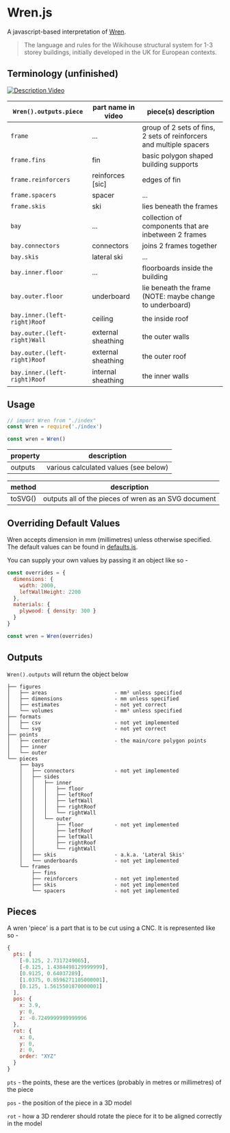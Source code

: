 # Wren.js

A javascript-based interpretation of [Wren](https://github.com/wikihouseproject/wren).

> The language and rules for the Wikihouse structural system for 1-3 storey buildings, initially developed in the UK for European contexts.

## Terminology (unfinished)

[![Description Video](http://i.imgur.com/Su9MsqO.png)](https://twitter.com/ayudaeficiencia/status/848922738077118465)

`Wren().outputs.piece` | part name in video | piece(s) description
------|--------------------|------------
`frame` |... | group of 2 sets of fins, 2 sets of reinforcers and multiple spacers
`frame.fins` | fin | basic polygon shaped building supports
`frame.reinforcers` | reinforces [sic] | edges of fin
`frame.spacers` | spacer | ...
`frame.skis` | ski | lies beneath the frames
`bay` | ... | collection of components that are inbetween 2 frames
`bay.connectors` | connectors | joins 2 frames together
`bay.skis` | lateral ski | ...
`bay.inner.floor` | ... | floorboards inside the building
`bay.outer.floor` | underboard | lie beneath the frame (NOTE: maybe change to underboard)
`bay.inner.(left-right)Roof` | ceiling | the inside roof
`bay.outer.(left-right)Wall` | external sheathing | the outer walls
`bay.outer.(left-right)Roof` | external sheathing | the outer roof
`bay.inner.(left-right)Roof` | internal sheathing | the inner walls

## Usage

```javascript
// import Wren from "./index"
const Wren = require('./index')

const wren = Wren()
```

property | description
---------|------------
outputs | various calculated values (see below)


method | description
-------|------------
toSVG() | outputs all of the pieces of wren as an SVG document


## Overriding Default Values

Wren accepts dimension in mm (millimetres) unless otherwise specified. The default values can be found in [defaults.js](defaults.js).

You can supply your own values by passing it an object like so -

```javascript
const overrides = {
  dimensions: {
    width: 2000,
    leftWallHeight: 2200
  },
  materials: {
    plywood: { density: 300 }
  }
}

const wren = Wren(overrides)
```


## Outputs

`Wren().outputs` will return the object below

```
├── figures
│   ├── areas                      - mm² unless specified
│   ├── dimensions                 - mm unless specified
│   ├── estimates                  - not yet correct
│   └── volumes                    - mm³ unless specified
├── formats
│   ├── csv                        - not yet implemented
│   └── svg                        - not yet correct
├── points
│   ├── center                     - the main/core polygon points
│   ├── inner
│   └── outer
└── pieces
    ├── bays
    │   ├── connectors             - not yet implemented
    │   ├── sides
    │   │   ├── inner
    │   │   │   ├── floor
    │   │   │   ├── leftRoof
    │   │   │   ├── leftWall
    │   │   │   ├── rightRoof
    │   │   │   └── rightWall
    │   │   └── outer
    │   │       ├── floor          - not yet implemented
    │   │       ├── leftRoof
    │   │       ├── leftWall
    │   │       ├── rightRoof
    │   │       └── rightWall
    │   ├── skis                   - a.k.a. 'Lateral Skis'
    │   └── underboards            - not yet implemented
    └── frames
        ├── fins
        ├── reinforcers            - not yet implemented
        ├── skis                   - not yet implemented
        └── spacers                - not yet implemented
```

## Pieces

A wren 'piece' is a part that is to be cut using a CNC. It is represented like so -

```javascript
{
  pts: [
    [-0.125, 2.7317249065],
    [-0.125, 1.4384498129999999],
    [0.9125, 0.64037289],
    [1.0375, 0.8596271105000001],
    [0.125, 1.5615501870000001]
  ],
  pos: {
    x: 3.9,
    y: 0,
    z: -0.7249999999999996
  },
  rot: {
    x: 0,
    y: 0,
    z: 0,
    order: "XYZ"
  }
}
```

`pts` - the points, these are the vertices (probably in metres or millimetres) of the piece

`pos` - the position of the piece in a 3D model

`rot` - how a 3D renderer should rotate the piece for it to be aligned correctly in the model
